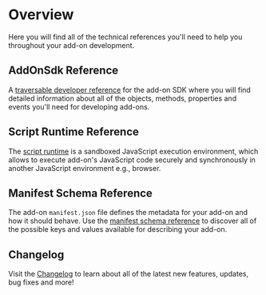 # Overview

Here you will find all of the technical references you'll need to help you throughout your add-on development.

## AddOnSdk Reference

A [traversable developer reference](./addonsdk/) for the add-on SDK where you will find detailed information about all of the objects, methods, properties and events you'll need for developing add-ons.

## Script Runtime Reference

The [script runtime](./scriptruntime/) is a sandboxed JavaScript execution environment, which allows to execute add-on's JavaScript code securely and synchronously in another JavaScript environment e.g., browser.

## Manifest Schema Reference

The add-on `manifest.json` file defines the metadata for your add-on and how it should behave. Use the [manifest schema reference](./manifest/) to discover all of the possible keys and values available for describing your add-on.

## Changelog

Visit the [Changelog](./changelog.md) to learn about all of the latest new features, updates, bug fixes and more!
